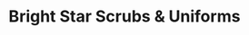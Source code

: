 ---
title: "Bright Star Scrubs & Uniforms"
url: /springfield/bright-star-scrubs-und-uniforms/
shop: Kleidung
---